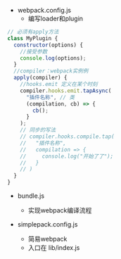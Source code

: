 - webpack.config.js 
  - 编写loader和plugin
```js
// 必须有apply方法
class MyPlugin {
  constructor(options) {
    //接受参数   
    console.log(options);
  }
  //compiler：webpack实例例  
  apply(compiler) {
    //hooks.emit 定义在某个时刻   
    compiler.hooks.emit.tapAsync(
      "插件名称", // 类
      (compilation, cb) => {
        cb();
      }
    );
    // 同步的写法   
    // compiler.hooks.compile.tap(
    //   "插件名称",
    //   compilation => {
    //     console.log("开始了了");
    //   }
    // )
  }
}
```

- bundle.js
  - 实现webpack编译流程

- simplepack.config.js
  - 简易webpack
  - 入口在 lib/index.js